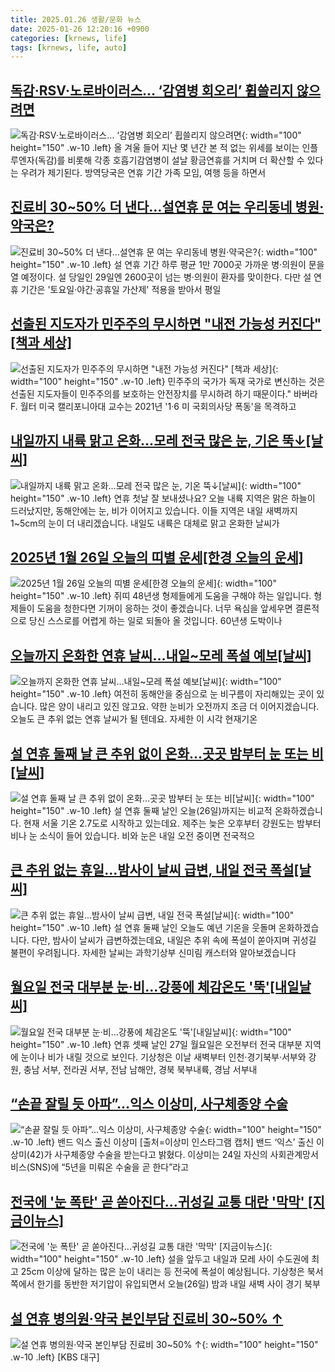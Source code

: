 ```yaml
---
title: 2025.01.26 생활/문화 뉴스
date: 2025-01-26 12:20:16 +0900
categories: [krnews, life]
tags: [krnews, life, auto]
---
```

## [독감·RSV·노로바이러스… ‘감염병 회오리’ 휩쓸리지 않으려면](https://n.news.naver.com/mnews/article/011/0004444302)

![독감·RSV·노로바이러스… ‘감염병 회오리’ 휩쓸리지 않으려면](https://mimgnews.pstatic.net/image/origin/011/2025/01/26/4444302.jpg?type=nf220_150){: width="100" height="150" .w-10 .left}
올 겨울 들어 지난 몇 년간 본 적 없는 위세를 보이는 인플루엔자(독감)를 비롯해 각종 호흡기감염병이 설날 황금연휴를 거치며 더 확산할 수 있다는 우려가 제기된다. 방역당국은 연휴 기간 가족 모임, 여행 등을 하면서

## [진료비 30~50% 더 낸다…설연휴 문 여는 우리동네 병원·약국은?](https://n.news.naver.com/mnews/article/421/0008044043)

![진료비 30~50% 더 낸다…설연휴 문 여는 우리동네 병원·약국은?](https://mimgnews.pstatic.net/image/origin/421/2025/01/26/8044043.jpg?type=nf220_150){: width="100" height="150" .w-10 .left}
설 연휴 기간 하루 평균 1만 7000곳 가까운 병·의원이 문을 열 예정이다. 설 당일인 29일엔 2600곳이 넘는 병·의원이 환자를 맞이한다. 다만 설 연휴 기간은 '토요일·야간·공휴일 가산제' 적용을 받아서 평일

## [선출된 지도자가 민주주의 무시하면 "내전 가능성 커진다" [책과 세상]](https://n.news.naver.com/mnews/article/469/0000846005)

![선출된 지도자가 민주주의 무시하면 "내전 가능성 커진다" [책과 세상]](https://mimgnews.pstatic.net/image/origin/469/2025/01/25/846005.jpg?type=nf220_150){: width="100" height="150" .w-10 .left}
민주주의 국가가 독재 국가로 변신하는 것은 선출된 지도자들이 민주주의를 보호하는 안전장치를 무시하려 하기 때문이다." 바버라 F. 월터 미국 캘리포니아대 교수는 2021년 '1·6 미 국회의사당 폭동'을 목격하고

## [내일까지 내륙 맑고 온화…모레 전국 많은 눈, 기온 뚝↓[날씨]](https://n.news.naver.com/mnews/article/057/0001868790)

![내일까지 내륙 맑고 온화…모레 전국 많은 눈, 기온 뚝↓[날씨]](https://mimgnews.pstatic.net/image/origin/057/2025/01/25/1868790.jpg?type=nf220_150){: width="100" height="150" .w-10 .left}
연휴 첫날 잘 보내셨나요? 오늘 내륙 지역은 맑은 하늘이 드러났지만, 동해안에는 눈, 비가 이어지고 있습니다. 이들 지역은 내일 새벽까지 1~5cm의 눈이 더 내리겠습니다. 내일도 내륙은 대체로 맑고 온화한 날씨가

## [2025년 1월 26일 오늘의 띠별 운세[한경 오늘의 운세]](https://n.news.naver.com/mnews/article/015/0005086942)

![2025년 1월 26일 오늘의 띠별 운세[한경 오늘의 운세]](https://mimgnews.pstatic.net/image/origin/015/2025/01/26/5086942.jpg?type=nf220_150){: width="100" height="150" .w-10 .left}
쥐띠 48년생 형제들에게 도움을 구해야 하는 일입니다. 형제들이 도움을 청한다면 기꺼이 응하는 것이 좋겠습니다. 너무 욕심을 앞세우면 결론적으로 당신 스스로를 어렵게 하는 일로 되돌아 올 것입니다. 60년생 도박이나

## [오늘까지 온화한 연휴 날씨…내일~모레 폭설 예보[날씨]](https://n.news.naver.com/mnews/article/422/0000708534)

![오늘까지 온화한 연휴 날씨…내일~모레 폭설 예보[날씨]](https://mimgnews.pstatic.net/image/origin/422/2025/01/26/708534.jpg?type=nf220_150){: width="100" height="150" .w-10 .left}
여전히 동해안을 중심으로 눈 비구름이 자리해있는 곳이 있습니다. 많은 양이 내리고 있진 않고요. 약한 눈비가 오전까지 조금 더 이어지겠습니다. 오늘도 큰 추위 없는 연휴 날씨가 될 텐데요. 자세한 이 시각 현재기온

## [설 연휴 둘째 날 큰 추위 없이 온화…곳곳 밤부터 눈 또는 비[날씨]](https://n.news.naver.com/mnews/article/055/0001226818)

![설 연휴 둘째 날 큰 추위 없이 온화…곳곳 밤부터 눈 또는 비[날씨]](https://mimgnews.pstatic.net/image/origin/055/2025/01/26/1226818.jpg?type=nf220_150){: width="100" height="150" .w-10 .left}
설 연휴 둘째 날인 오늘(26일)까지는 비교적 온화하겠습니다. 현재 서울 기온 2.7도로 시작하고 있는데요. 제주는 늦은 오후부터 강원도는 밤부터 비나 눈 소식이 들어 있습니다. 비와 눈은 내일 오전 중이면 전국적으

## [큰 추위 없는 휴일...밤사이 날씨 급변, 내일 전국 폭설[날씨]](https://n.news.naver.com/mnews/article/052/0002145798)

![큰 추위 없는 휴일...밤사이 날씨 급변, 내일 전국 폭설[날씨]](https://mimgnews.pstatic.net/image/origin/052/2025/01/26/2145798.jpg?type=nf220_150){: width="100" height="150" .w-10 .left}
설 연휴 둘째 날인 오늘도 예년 기온을 웃돌며 온화하겠습니다. 다만, 밤사이 날씨가 급변하겠는데요, 내일은 추위 속에 폭설이 쏟아지며 귀성길 불편이 우려됩니다. 자세한 날씨는 과학기상부 신미림 캐스터와 알아보겠습니다

## [월요일 전국 대부분 눈·비…강풍에 체감온도 '뚝'[내일날씨]](https://n.news.naver.com/mnews/article/421/0008044222)

![월요일 전국 대부분 눈·비…강풍에 체감온도 '뚝'[내일날씨]](https://mimgnews.pstatic.net/image/origin/421/2025/01/26/8044222.jpg?type=nf220_150){: width="100" height="150" .w-10 .left}
연휴 셋째 날인 27일 월요일은 오전부터 전국 대부분 지역에 눈이나 비가 내릴 것으로 보인다. 기상청은 이날 새벽부터 인천·경기북부·서부와 강원, 충남 서부, 전라권 서부, 전남 남해안, 경북 북부내륙, 경남 서부내

## [“손끝 잘릴 듯 아파”…익스 이상미, 사구체종양 수술](https://n.news.naver.com/mnews/article/016/0002420994)

![“손끝 잘릴 듯 아파”…익스 이상미, 사구체종양 수술](https://mimgnews.pstatic.net/image/origin/016/2025/01/25/2420994.jpg?type=nf220_150){: width="100" height="150" .w-10 .left}
밴드 익스 출신 이상미 [출처=이상미 인스타그램 캡처] 밴드 ‘익스’ 출신 이상미(42)가 사구체종양 수술을 받는다고 밝혔다. 이상미는 24일 자신의 사회관계망서비스(SNS)에 “5년을 미뤄온 수술을 곧 한다”라고

## [전국에 '눈 폭탄' 곧 쏟아진다...귀성길 교통 대란 '막막' [지금이뉴스]](https://n.news.naver.com/mnews/article/052/0002145845)

![전국에 '눈 폭탄' 곧 쏟아진다...귀성길 교통 대란 '막막' [지금이뉴스]](https://mimgnews.pstatic.net/image/origin/052/2025/01/26/2145845.jpg?type=nf220_150){: width="100" height="150" .w-10 .left}
설을 앞두고 내일과 모레 사이 수도권에 최고 25cm 이상에 달하는 많은 눈이 내리는 등 전국에 폭설이 예상됩니다. 기상청은 북서쪽에서 한기를 동반한 저기압이 유입되면서 오늘(26일) 밤과 내일 새벽 사이 경기 북부

## [설 연휴 병의원·약국 본인부담 진료비 30~50% ↑](https://n.news.naver.com/mnews/article/056/0011881895)

![설 연휴 병의원·약국 본인부담 진료비 30~50% ↑](https://mimgnews.pstatic.net/image/origin/056/2025/01/25/11881895.jpg?type=nf220_150){: width="100" height="150" .w-10 .left}
[KBS 대구]


